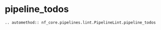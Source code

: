 # pipeline_todos

```{eval-rst}
.. automethod:: nf_core.pipelines.lint.PipelineLint.pipeline_todos
```
